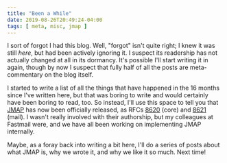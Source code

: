 ```yaml
---
title: "Been a While"
date: 2019-08-26T20:49:24-04:00
tags: [ meta, misc, jmap ]
---
```


I sort of forgot I had this blog. Well, "forgot" isn't quite right; I knew it
was still _here_, but had been actively ignoring it. I suspect its readership
has not actually changed at all in its dormancy. It's possible I'll start
writing it in again, though by now I suspect that fully half of all the posts
are meta-commentary on the blog itself.

I started to write a list of all the things that have happened in the 16
months since I've written here, but that was boring to write and would
certainly have been boring to read, too. So instead, I'll use this space to
tell you that [JMAP](//jmap.io) has now been officially released, as RFCs
[8620](https://tools.ietf.org/html/rfc8620) (core) and
[8621](https://tools.ietf.org/html/rfc8621) (mail). I wasn't really involved
with their authorship, but my colleagues at Fastmail were, and we have all
been working on implementing JMAP internally.

Maybe, as a foray back into writing a bit here, I'll do a series of posts
about what JMAP is, why we wrote it, and why we like it so much. Next time!
